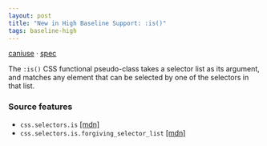 ```yaml
---
layout: post
title: "New in High Baseline Support: :is()"
tags: baseline-high
---
```


[caniuse](https://caniuse.com/?search=is) · [spec](https://drafts.csswg.org/selectors-4/#matches)

The `:is()` CSS functional pseudo-class takes a selector list as its argument, and matches any element that can be selected by one of the selectors in that list.

### Source features

- ``css.selectors.is`` [[mdn]](https://developer.mozilla.org/en-US/search?q=css.selectors.is)
- ``css.selectors.is.forgiving_selector_list`` [[mdn]](https://developer.mozilla.org/en-US/search?q=css.selectors.is.forgiving_selector_list)
